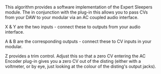 
This algorithm provides a software implementation of the Expert Sleepers module. The in conjunction with the plug-in
this allows you to pass CVs from your DAW to your modular via an AC coupled audio interface.

X & Y are the two inputs - connect these to outputs from your audio interface.

A & B are the corresponding outputs - connect these to CV inputs in your modular.

Z provides a trim control. Adjust this so that a zero CV entering the AC Encoder plug-in gives you a zero CV out of the
disting (either with a voltmeter, or by eye, just looking at the colour of the disting's output jacks).
